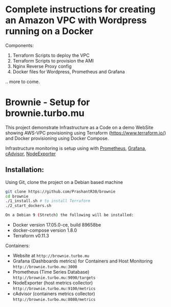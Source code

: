 # Complete instructions for creating an Amazon VPC with Wordpress running on a Docker

Components:
1. Terraform Scripts to deploy the VPC
2. Terraform Scripts to provision the AMI
3. Nginx Reverse Proxy config
4. Docker files for Wordpress, Prometheus and Grafana 

.. more to come.

Brownie - Setup for brownie.turbo.mu
============================

This project demonstrate Infrastructure as a Code on a demo WebSite showing AWS-VPC provisioning using Terraform (https://www.terraform.io/) and Docker provisioning using Docker Compose.

Infrastructure monitoring is setup using with [Prometheus](https://prometheus.io/), [Grafana](http://grafana.org/), [cAdvisor](https://github.com/google/cadvisor), 
[NodeExporter](https://github.com/prometheus/node_exporter)


## Installation:

Using Git, clone the project on a Debian based machine

```bash
git clone https://github.com/PrashantR30/brownie
cd brownie
./1_install.sh # to install Terraform
./2_start_dockers.sh

On a Debian 9 (Stretch) the following will be installed:
```
* Docker version 17.05.0-ce, build 89658be
* docker-compose version 1.8.0
* Terraform v0.11.3

Containers:
* Website at `http://brownie.turbo.mu`
* Grafana (Dashboards metrics) for Containers and Host Monitoring `http://brownie.turbo.mu:3000`
* Prometheus (Time Series Database) `http://brownie.turbo.mu:9090/targets`
* NodeExporter (host metrics collector) `http://brownie.turbo.mu:9100/metrics`
* cAdvisor (containers metrics collector) `http://brownie.turbo.mu:8080/metrics`
